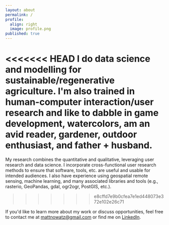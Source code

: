 ```yaml
---
layout: about
permalink: /
profile:
  align: right
  image: profile.png
published: true
---
```


<<<<<<< HEAD
I do data science and modelling for sustainable/regenerative agriculture. I'm also trained in human-computer interaction/user research and like to dabble in game development, watercolors, am an avid reader, gardener, outdoor enthusiast, and father + husband.
=======
My research combines the quantitative and qualitative, leveraging user research and data science. I incorporate cross-functional user research methods to ensure that software, tools, etc. are useful and usable for intended audiences. I also have experience using geospatial remote sensing, machine learning, and many associated libraries and tools (e.g., rasterio, GeoPandas, gdal, ogr2ogr, PostGIS, etc.).
>>>>>>> e8cffd7e9b0cfea7e1ed448073e372e102e26c71

If you'd like to learn more about my work or discuss opportunities, feel free to contact me at mattnowatz@gmail.com or find me on [LinkedIn](https://www.linkedin.com/in/mattnowatzke/).
